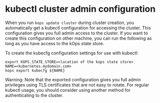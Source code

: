 # kubectl cluster admin configuration

When you run `kops update cluster` during cluster creation, you automatically get a kubectl configuration for accessing the cluster. This configuration gives you full admin access to the cluster.
If you want to create this configuration on other machine, you can run the following as long as you have access to the kOps state store.

To create the kubecfg configuration settings for use with kubectl:

```
export KOPS_STATE_STORE=<location of the kops state store>
NAME=<kubernetes.mydomain.com>
kops export kubecfg ${NAME}
```

Warning: Note that the exported configuration gives you full admin privileges using TLS certificates that are not easy to rotate. For regular kubectl usage, you should consider using another method for authenticating to the cluster.